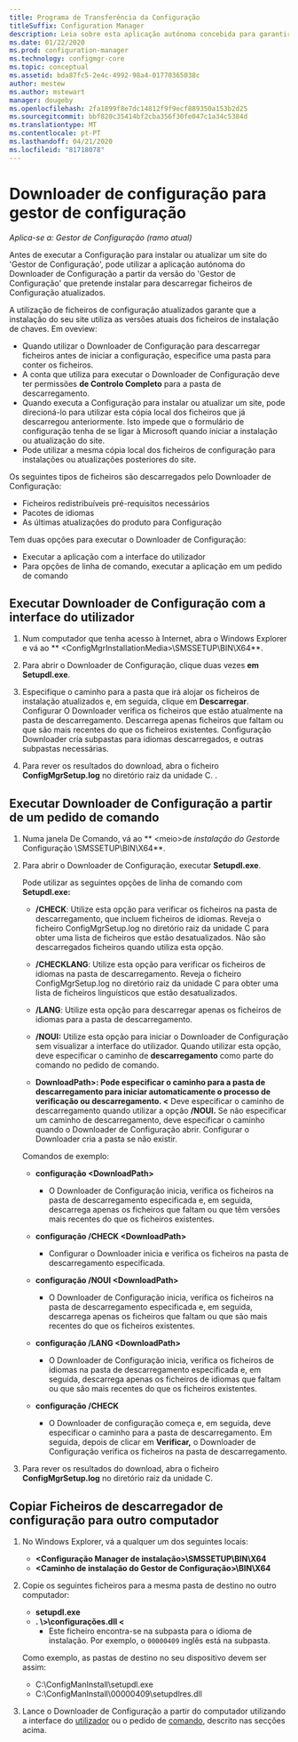 ```yaml
---
title: Programa de Transferência da Configuração
titleSuffix: Configuration Manager
description: Leia sobre esta aplicação autónoma concebida para garantir que a instalação do seu site utiliza versões atuais de ficheiros de instalação chave.
ms.date: 01/22/2020
ms.prod: configuration-manager
ms.technology: configmgr-core
ms.topic: conceptual
ms.assetid: bda87fc5-2e4c-4992-98a4-01770365038c
author: mestew
ms.author: mstewart
manager: dougeby
ms.openlocfilehash: 2fa1899f8e7dc14812f9f9ecf889350a153b2d25
ms.sourcegitcommit: bbf820c35414bf2cba356f30fe047c1a34c5384d
ms.translationtype: MT
ms.contentlocale: pt-PT
ms.lasthandoff: 04/21/2020
ms.locfileid: "81718078"
---
```

# <a name="setup-downloader-for-configuration-manager"></a>Downloader de configuração para gestor de configuração

*Aplica-se a: Gestor de Configuração (ramo atual)*

Antes de executar a Configuração para instalar ou atualizar um site do 'Gestor de Configuração', pode utilizar a aplicação autónoma do Downloader de Configuração a partir da versão do 'Gestor de Configuração' que pretende instalar para descarregar ficheiros de Configuração atualizados.  

A utilização de ficheiros de configuração atualizados garante que a instalação do seu site utiliza as versões atuais dos ficheiros de instalação de chaves. Em oveview:   
-   Quando utilizar o Downloader de Configuração para descarregar ficheiros antes de iniciar a configuração, especifice uma pasta para conter os ficheiros.  
-   A conta que utiliza para executar o Downloader de Configuração deve ter permissões **de Controlo Completo** para a pasta de descarregamento.  
-   Quando executa a Configuração para instalar ou atualizar um site, pode direcioná-lo para utilizar esta cópia local dos ficheiros que já descarregou anteriormente. Isto impede que o formulário de configuração tenha de se ligar à Microsoft quando iniciar a instalação ou atualização do site.  
-   Pode utilizar a mesma cópia local dos ficheiros de configuração para instalações ou atualizações posteriores do site.  

Os seguintes tipos de ficheiros são descarregados pelo Downloader de Configuração:  
-   Ficheiros redistribuíveis pré-requisitos necessários  
-   Pacotes de idiomas  
-   As últimas atualizações do produto para Configuração  

Tem duas opções para executar o Downloader de Configuração:
- Executar a aplicação com a interface do utilizador
- Para opções de linha de comando, executar a aplicação em um pedido de comando


## <a name="run-setup-downloader-with-the-user-interface"></a><a name="bkmk_ui"></a>Executar Downloader de Configuração com a interface do utilizador  

1.  Num computador que tenha acesso à Internet, abra o Windows Explorer e vá ao ** &lt;ConfigMgrInstallationMedia\>\SMSSETUP\BIN\X64**.  

2.  Para abrir o Downloader de Configuração, clique duas vezes **em Setupdl.exe**.   

3. Especifique o caminho para a pasta que irá alojar os ficheiros de instalação atualizados e, em seguida, clique em **Descarregar**. Configurar O Downloader verifica os ficheiros que estão atualmente na pasta de descarregamento. Descarrega apenas ficheiros que faltam ou que são mais recentes do que os ficheiros existentes. Configuração Downloader cria subpastas para idiomas descarregados, e outras subpastas necessárias.  

4.  Para rever os resultados do download, abra o ficheiro **ConfigMgrSetup.log** no diretório raiz da unidade C.  .  

## <a name="run-setup-downloader-from-a-command-prompt"></a><a name="bkmk_cmd"></a>Executar Downloader de Configuração a partir de um pedido de comando  

1.  Numa janela De Comando, vá ao ** &lt;meio\>de *instalação do Gestor*de Configuração \SMSSETUP\BIN\X64**.   

2.  Para abrir o Downloader de Configuração, executar **Setupdl.exe**.

    Pode utilizar as seguintes opções de linha de comando com **Setupdl.exe:**   

    -   **/CHECK**: Utilize esta opção para verificar os ficheiros na pasta de descarregamento, que incluem ficheiros de idiomas. Reveja o ficheiro ConfigMgrSetup.log no diretório raiz da unidade C para obter uma lista de ficheiros que estão desatualizados. Não são descarregados ficheiros quando utiliza esta opção.  

    -   **/CHECKLANG**: Utilize esta opção para verificar os ficheiros de idiomas na pasta de descarregamento. Reveja o ficheiro ConfigMgrSetup.log no diretório raiz da unidade C para obter uma lista de ficheiros linguísticos que estão desatualizados.

    -   **/LANG**: Utilize esta opção para descarregar apenas os ficheiros de idiomas para a pasta de descarregamento.  

    -   **/NOUI:** Utilize esta opção para iniciar o Downloader de Configuração sem visualizar a interface do utilizador. Quando utilizar esta opção, deve especificar o caminho de **descarregamento** como parte do comando no pedido de comando.  

    -   **DownloadPath\>: Pode especificar o caminho para a pasta de descarregamento para iniciar automaticamente o processo de verificação ou descarregamento. &lt;** Deve especificar o caminho de descarregamento quando utilizar a opção **/NOUI.** Se não especificar um caminho de descarregamento, deve especificar o caminho quando o Downloader de Configuração abrir. Configurar o Downloader cria a pasta se não existir.  

    Comandos de exemplo:

    -   **configuração &lt;DownloadPath\>**  

        -   O Downloader de Configuração inicia, verifica os ficheiros na pasta de descarregamento especificada e, em seguida, descarrega apenas os ficheiros que faltam ou que têm versões mais recentes do que os ficheiros existentes.     

    -   **configuração /CHECK &lt;DownloadPath\>**  

        -   Configurar o Downloader inicia e verifica os ficheiros na pasta de descarregamento especificada.  

    -   **configuração /NOUI &lt;DownloadPath\>**  

        -   O Downloader de Configuração inicia, verifica os ficheiros na pasta de descarregamento especificada e, em seguida, descarrega apenas os ficheiros que faltam ou que são mais recentes do que os ficheiros existentes.  

    -   **configuração /LANG &lt;DownloadPath\>**  

        -   O Downloader de Configuração inicia, verifica os ficheiros de idiomas na pasta de descarregamento especificada e, em seguida, descarrega apenas os ficheiros de idiomas que faltam ou que são mais recentes do que os ficheiros existentes.  

    -   **configuração /CHECK**  

        -   O Downloader de configuração começa e, em seguida, deve especificar o caminho para a pasta de descarregamento. Em seguida, depois de clicar em **Verificar,** o Downloader de Configuração verifica os ficheiros na pasta de descarregamento.  

3.  Para rever os resultados do download, abra o ficheiro **ConfigMgrSetup.log** no diretório raiz da unidade C.

## <a name="copy-setup-downloader-files-to-another-computer"></a><a name="bkmk_cp-files"></a>Copiar Ficheiros de descarregador de configuração para outro computador

1. No Windows Explorer, vá a qualquer um dos seguintes locais:

    - **&lt;Configuração Manager de instalação>\SMSSETUP\BIN\X64**
    - **&lt;Caminho de instalação do Gestor de Configuração>\BIN\X64**
    
1. Copie os seguintes ficheiros para a mesma pasta de destino no outro computador:
    
    - **setupdl.exe**
    - **. \\>\\configurações.dll &lt;**
      - Este ficheiro encontra-se na subpasta para o idioma de instalação. Por exemplo, o `00000409` inglês está na subpasta.

    Como exemplo, as pastas de destino no seu dispositivo devem ser assim:
    - C:\ConfigManInstall\setupdl.exe
    - C:\ConfigManInstall\00000409\setupdlres.dll

1. Lance o Downloader de Configuração a partir do computador utilizando a interface do [utilizador](#bkmk_ui) ou o pedido de [comando](#bkmk_cmd), descrito nas secções acima.
